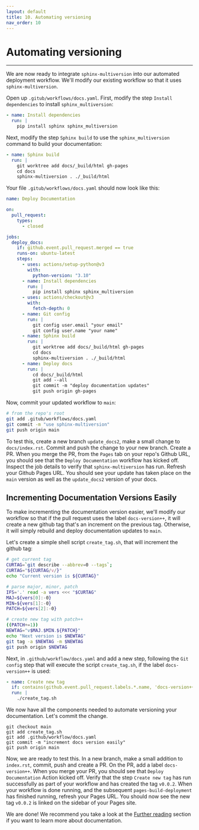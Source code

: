 ```yaml
---
layout: default
title: 10. Automating versioning
nav_order: 10
---
```


# Automating versioning

---

We are now ready to integrate `sphinx-multiversion` into our automated deployment workflow. We'll
modify our existing workflow so that it uses `sphinx-multiversion`.

Open up `.gitub/workflows/docs.yaml`. First, modify the step `Install dependencies` to install
`sphinx_multiversion`:

```yaml
- name: Install dependencies
  run: |
    pip install sphinx sphinx_multiversion
```

Next, modify the step `Sphinx build` to use the `sphinx_multiversion` command to build your
documentation:

```yaml
- name: Sphinx build
  run: |
    git worktree add docs/_build/html gh-pages
    cd docs
    sphinx-multiversion . ./_build/html
```

Your file `.gitub/workflows/docs.yaml` should now look like this:

```yaml
name: Deploy Documentation

on:
  pull_request:
    types:
      - closed

jobs:
  deploy_docs:
    if: github.event.pull_request.merged == true
    runs-on: ubuntu-latest
    steps:
      - uses: actions/setup-python@v3
        with:
          python-version: "3.10"
      - name: Install dependencies
        run: |
          pip install sphinx sphinx_multiversion
      - uses: actions/checkout@v3
        with:
          fetch-depth: 0
      - name: Git config
        run: |
          git config user.email "your email"
          git config user.name "your name"
      - name: Sphinx build
        run: |
          git worktree add docs/_build/html gh-pages
          cd docs
          sphinx-multiversion . ./_build/html
      - name: Deploy docs
        run: |
          cd docs/_build/html
          git add --all
          git commit -m "deploy documentation updates"
          git push origin gh-pages
```

Now, commit your updated workflow to `main`:

```sh
# from the repo's root
git add .gitub/workflows/docs.yaml
git commit -m "use sphinx-multiversion"
git push origin main
```

To test this, create a new branch `update_docs2`, make a small change to `docs/index.rst`. Commit
and push the change to your new branch. Create a PR. When you merge the PR, from the `Pages` tab on
your repo's Github URL, you should see that the `Deploy Documentation` workflow has kicked off.
Inspect the job details to verify that `sphinx-multiversion` has run. Refresh your Github Pages
URL. You should see your update has taken place on the `main` version as well as the `update_docs2`
version of your docs.

## Incrementing Documentation Versions Easily

To make incrementing the documentation version easier, we'll modify our workflow so that if the
pull request uses the label `docs-version++`, it will create a new github tag that's an increment
on the previous tag. Otherwise, it will simply rebuild and deploy documentation updates to `main`.

Let's create a simple shell script `create_tag.sh`, that will increment the github tag:

```sh
# get current tag
CURTAG=`git describe --abbrev=0 --tags`;
CURTAG="${CURTAG/v/}"
echo "Current version is ${CURTAG}"

# parse major, minor, patch
IFS='.' read -a vers <<< "$CURTAG"
MAJ=${vers[0]:-0}
MIN=${vers[1]:-0}
PATCH=${vers[2]:-0}

# create new tag with patch++
((PATCH+=1))
NEWTAG="v$MAJ.$MIN.${PATCH}"
echo "Next version is $NEWTAG"
git tag -a $NEWTAG -m $NEWTAG
git push origin $NEWTAG
```

Next, in `.github/workflow/docs.yaml` and add a new step, following the `Git config` step that will
execute the script `create_tag.sh`, if the label `docs-version++` is used:

```yaml
- name: Create new tag
  if: contains(github.event.pull_request.labels.*.name, 'docs-version++')
  run: |
    ./create_tag.sh
```

We now have all the components needed to automate versioning your documentation. Let's commit the
change.

```
git checkout main
git add create_tag.sh
git add .github/workflow/docs.yaml
git commit -m "increment docs version easily"
git push origin main
```

Now, we are ready to test this. In a new branch, make a small addition to `index.rst`, commit, push
and create a PR. On the PR, add a label `docs-version++`. When you merge your PR, you should see
that `Deploy Documentation` Action kicked off. Verify that the step `Create new tag` has run
successfully as part of your workflow and has created the tag `v0.0.2`. When your workflow is done
running, and the subsequent `pages-build-deployment` has finished running, refresh your Pages URL.
You should now see the new tag `v0.0.2` is linked on the sidebar of your Pages site.

We are done! We recommend you take a look at the [Further reading](#further-reading) section if you
want to learn more about documentation.
